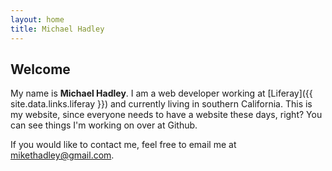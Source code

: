 ```yaml
---
layout: home
title: Michael Hadley
---
```


## Welcome

My name is __Michael Hadley__. I am a web developer working at [Liferay]({{ site.data.links.liferay }}) and currently living in southern California. This is my website, since everyone needs to have a website these days, right? You can see things I'm working on over at Github.

If you would like to contact me, feel free to email me at [mikethadley@gmail.com](mailto:mikethadley@gmail.com).
